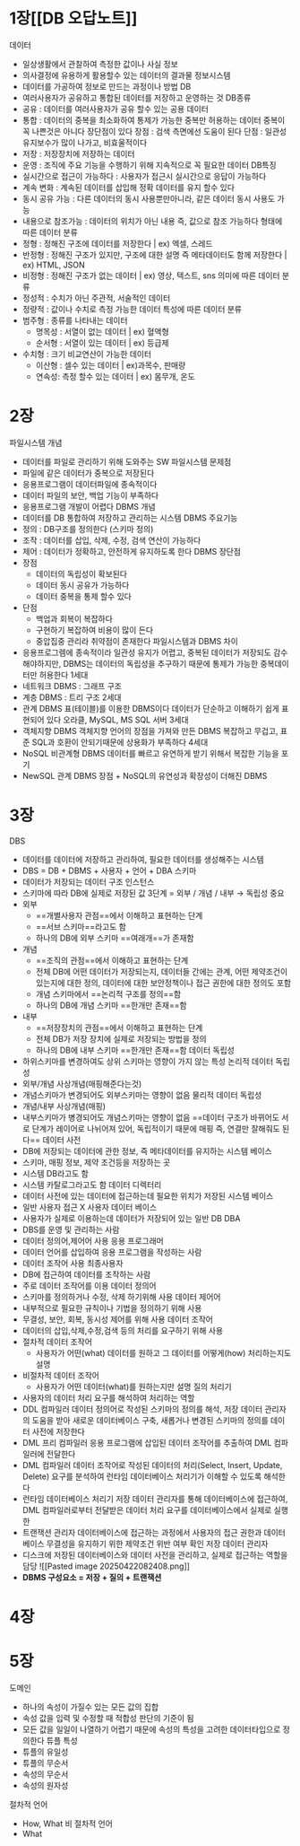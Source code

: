 # 1장[[DB 오답노트]]
데이터
- 일상생활에서 관찰하여 측정한 값이나 사실
정보
- 의사결정에 유용하게 활용할수 있는 데이터의 결과물
정보시스템
- 데이터를 가공하여 정보로 만드는 과정이나 방법
DB
- 여러사용자가 공유하고 통합된 데이터를 저장하고 운영하는 것
DB종류
- 공유 : 데이터를 여러사용자가 공유 할수 있는 공용 데이터
- 통합 : 데이터의 중복을 최소화하여 통제가 가능한 중복만 허용하는 데이터
	중복이 꼭 나쁜것은 아니다 장단점이 있다
		장점 : 검색 측면에선 도움이 된다
		단점 : 일관성 유지보수가 많이 나가고, 비효울적이다
- 저장 : 저장장치에 저장하는 데이터
- 운영 : 조직에 주요 기능을 수행하기 위해 지속적으로 꼭 필요한 데이터
DB특징
- 실시간으로 접근이 가능하다 : 사용자가 접근시 실시간으로 응답이 가능하다
- 계속 변화 : 계속된 데이터를 삽입해 정확 데이터를 유지 할수 있다
- 동시 공유 가능 : 다른 데이터의 동시 사용뿐만아니라, 같은 데이터 동시 사용도 가능
- 내용으로 참조가능 : 데이터의 위치가 아닌 내용 즉, 값으로 참조 가능하다
형태에 따른 데이터 분류
- 정형 :  정해진 구조에 데이터를 저장한다  | ex) 엑셀, 스레드 
- 반정형 : 정해진 구조가 있지만, 구조에 대한 설명 즉 메타데이터도 함께 저장한다 | ex) HTML, JSON
- 비정형 : 정해진 구조가 없는 데이터 | ex) 영상, 텍스트, sns
의미에 따른 데이터 분류
- 정성적 : 수치가 아닌 주관적, 서술적인 데이터 
- 정량적 : 값이나 수치로 측정 가능한 데이터
특성에 따른 데이터 분류
- 범주형 : 종류를 나타내는 데이터
	- 명목성 : 서열이 없는 데이터 | ex) 혈액형  
	- 순서형 : 서열이 있는 데이터 | ex) 등급제
- 수치형 : 크기 비교연산이 가능한 데이터
	- 이산형 : 셀수 있는 데이터  | ex)과목수, 판매량
	- 연속성: 측정 할수 있는 데이터 | ex) 몸무개, 온도

# 2장
파일시스템 개념
- 데이터를 파일로 관리하기 위해 도와주는 SW
파일시스템 문제점
- 파일에 같은 데이터가 중복으로 저장된다
- 응용프로그램이 데이터파일에 종속적이다
- 데이터 파일의 보안, 백업 기능이 부족하다
- 응용프로그램 개발이 어렵다
DBMS 개념
- 데이터를 DB 통합하여 저장하고 관리하는 시스템
DBMS 주요기능
- 정의 : DB구조를 정의한다 (스키마 정의)
- 조작 : 데이터를 삽입, 삭제, 수정, 검색 연산이 가능하다
- 제어 : 데이터가 정확하고, 안전하게 유지하도록 한다
DBMS 장단점
- 장점
	- 데이터의 독립성이 확보된다
	- 데이터 동시 공유가 가능하다
	- 데이터 중복을 통제 할수 있다
- 단점
	- 백업과 회복이 복잡하다
	- 구현하기 복잡하여 비용이 많이 든다
	- 중압집중 관리라 취약점이 존재한다
파일시스템과 DBMS 차이
- 응용프로그렘에 종속적이라 일관성 유지가 어렵고, 중복된 데이터가 저장되도 감수해야하지만, DBMS는 데이터의 독립성을 추구하기 때문에 통제가 가능한 중복데이터만 허용한다
1세대
- 네트워크 DBMS : 그래프 구조
- 계층 DBMS : 트리 구조
2세대
- 관계 DBMS
	표(테이블)를 이용한 DBMS이다
	데이터가 단순하고 이해하기 쉽게 표현되어 있다
	오라클, MySQL, MS SQL 서버
3세대
- 객체지향 DBMS
	객체지향 언어의 장점을 가져와 만든 DBMS
	복잡하고 무겁고,  표준 SQL과 호환이 안되기때문에 상용화가 부족하다 
4세대
- NoSQL
	비관계형 DBMS
	데이터를 빠르고 유연하게 받기 위해서 복잡한 기능을 포기
- NewSQL
	관계 DBMS 장점 + NoSQL의 유연성과 확장성이 더해진 DBMS
# 3장
DBS
- 데이터를 데이터에 저장하고 관리하여, 필요한 데이터를 생성해주는 시스템
- DBS = DB + DBMS + 사용자 + 언어 + DBA
스키마
- 데이터가 저장되는 데이터 구조
인스턴스
- 스키마에 따라 DB에 실제로 저장된 값
3단계 = 외부 / 개념 / 내부 → 독립성 중요
- 외부
	- ==개별사용자 관점==에서 이해하고 표현하는 단계
	- ==서브 스키마==라고도 함
	- 하나의 DB에 외부 스키마 ==여래개==가 존재함
- 개념
	- ==조직의 관점==에서 이해하고 표현하는 단계
	- 전체 DB에 어떤 데이터가 저장되는지, 데이터들 간에는 관계, 어떤 제약조건이 있는지에 대한 정의, 데이터에 대한 보안정책이나 접근 권한에 대한 정의도 포함
	- 개념 스키마에서 ==논리적 구조를 정의==함
	- 하나의 DB에 개념 스키마 ==한개만 존재==함
- 내부
	- ==저장장치의 관점==에서 이해하고 표현하는 단계
	- 전체 DB가 저장 장치에 실제로 저장되는 방법을 정의
	- 하나의 DB에 내부 스키마 ==한개만 존재==함
데이터 독립성
- 하위스키마를 변경하여도 상위 스키마는 영향이 가지 않는 특성
논리적 데이터 독립성
- 외부/개념 사상개념(매핑해준다는것)
- 개념스키마가 변경되어도 외부스키마는 영향이 없음
물리적 데이터 독립성
- 개념/내부 사상개념(매핑)
- 내부스키마가 병경되어도 개념스키마는 영향이 없음
==데이터 구조가 바뀌어도 서로 단계가 레이어로 나뉘어져 있어, 독립적이기 때문에 매핑 즉, 연결만 잘해줘도 된다==
데이터 사전
- DB에 저장되는 데이터에 관한 정보, 즉 메타데이터를 유지하는 시스템 베이스
- 스키마, 매핑 정보, 제약 조건등을 저장하는 곳
- 시스템 DB라고도 함
- 시스템 카탈로그라고도 함
데이터 디렉터리
- 데이터 사전에 있는 데이터에 접근하는데 필요한 위치가 저장된 시스템 베이스
- 일반 사용자 접근 X
사용자 데이터 베이스
- 사용자가 실제로 이용하는데 데이터가 저장되어 있는 일반 DB
DBA
- DBS를 운영 및 관리하는 사람
- 데이터 정의어,제어어 사용
응용 프로그래머
- 데이터 언어를 삽입하여 응용 프로그램을 작성하는 사람
- 데이터 조작어 사용
최종사용자
- DB에 접근하여 데이터를 조작하는 사람
- 주로 데이터 조작어를 이용
데이터 정의어
- 스키마를 정의하거나 수정, 삭제 하기위해 사용
데이터 제어어
- 내부적으로 필요한 규칙이나 기법을 정의하기 위해 사용
- 무결성, 보안, 회복, 동시성 제어를 위해 사용
데이터 조작어
- 데이터의 삽입,삭제,수정,검색 등의 처리를 요구하기 위해 사용
- 절차적 데이터 조작어
	- 사용자가 어떤(what) 데이터를 원하고 그 데이터를 어떻게(how) 처리하는지도 설명
- 비절차적 데이터 조작어
    - 사용자가 어떤 데이터(what)를 원하는지만 설명
질의 처리기
- 사용자의 데이터 처리 요구를 해석하여 처리하는 역할
- DDL 컴파일러
	데이터 정의어로 작성된 스키마의 정의를 해석, 저장 데이터 관리자의 도움을 받아 새로운 데이터베이스 구축, 새롭거나 변경된 스키마의 정의를 데이터 사전에 저장한다
- DML 프리 컴파일러
	응용 프로그램에 삽입된 데이터 조작어를 추출하여 DML 컴파일러에 전달한다
- DML 컴파일러
	데이터 조작어로 작성된 데이터의 처리(Select, Insert, Update, Delete) 요구를 분석하여 런타임 데이터베이스 처리기가 이해할 수 있도록 해석한다
- 런타임 데이터베이스 처리기
	저장 데이터 관리자를 통해 데이터베이스에 접근하여, DML 컴파일러로부터 전달받은 데이터 처리 요구를 데이터베이스에서 실제로 실행한
- 트랜잭션 관리자
	데이터베이스에 접근하는 과정에서 사용자의 접근 권한과 데이터베이스 무결성을 유지하기 위한 제약조건 위반 여부 확인
저장 데이터 관리자
- 디스크에 저장된 데이터베이스와 데이터 사전을 관리하고, 실제로 접근하는 역할을 담당
![[Pasted image 20250422082408.png]]
- **DBMS 구성요소 = 저장 + 질의 + 트랜잭션**

# 4장


# 5장
도메인
- 하나의 속성이 가질수 있는 모든 값의 집합
- 속성 값을 입력 및 수정할 때 적합성 판단의 기준이 됨
- 모든 값을 일일이 나열하기 어렵기 때문에 속성의 특성을 고려한 데이터타입으로 정의한다
튜플 특성
- 튜플의 유일성
- 튜플의 무순서
- 속성의 무순서
- 속성의 원자성

절차적 언어
- How, What
비 절차적 언어
- What


